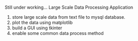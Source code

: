 Still under working...
Large Scale Data Processing Application
1. store large scale data from text file to mysql database.
2. plot the data using matplotlib
3. build a GUI using tkinter
4. enable some common data process method
